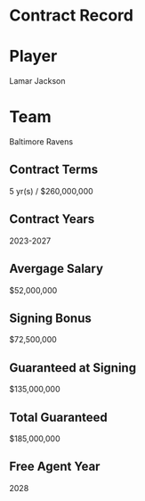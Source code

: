 # Contract Record

# Player
Lamar Jackson

# Team
Baltimore Ravens

## Contract Terms
5 yr(s) / $260,000,000

## Contract Years
2023-2027

## Avergage Salary
$52,000,000

## Signing Bonus
$72,500,000

## Guaranteed at Signing  
$135,000,000

## Total Guaranteed  
$185,000,000

## Free Agent Year
2028